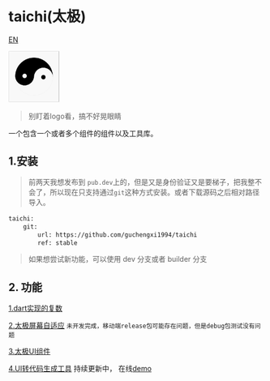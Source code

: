 # taichi(太极)

[EN](./README_en.md)



<img src="./md_images/taichi.gif" alt="taichi" width="20%" />

> 别盯着logo看，搞不好晃眼睛

一个包含一个或者多个组件的组件以及工具库。

## 1.安装

> 前两天我想发布到 ```pub.dev```上的，但是又是身份验证又是要梯子，把我整不会了，所以现在只支持通过```git```这种方式安装。或者下载源码之后相对路径导入。

```
taichi:
    git:
        url: https://github.com/guchengxi1994/taichi
        ref: stable
```

> 如果想尝试新功能，可以使用 dev 分支或者 builder 分支

## 2. 功能

[1.dart实现的复数](./readme_complex.md)

[2.太极屏幕自适应](./readme_fit.md)  ```未开发完成，移动端release包可能存在问题，但是debug包测试没有问题```

[3.太极UI组件](./readme_ui.md)

[4.UI转代码生成工具](./readme_taichi_board.md)  持续更新中，   在线[demo](https://guchengxi1994.github.io/taichi_board/)
